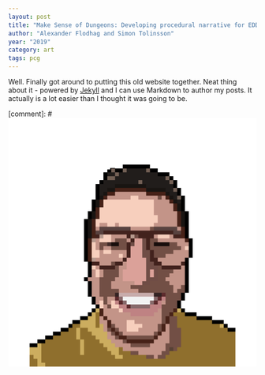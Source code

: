 ```yaml
---
layout: post
title: "Make Sense of Dungeons: Developing procedural narrative for EDD with the help of macro patterns"
author: "Alexander Flodhag and Simon Tolinsson"
year: "2019"
category: art
tags: pcg
---
```


Well. Finally got around to putting this old website together. Neat thing about it - powered by [Jekyll](http://jekyllrb.com) and I can use Markdown to author my posts. It actually is a lot easier than I thought it was going to be.

[comment]: # ![image](/images/main-profile-photo.png) 